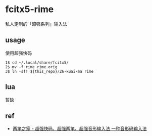 # fcitx5-rime

私人定制的「超强系列」输入法

## usage

使用超强快码

  ```
  1$ cd ~/.local/share/fcitx5/
  2$ mv -f rime rime.orig 
  3$ ln -sfT ${this_repo}/26-kuai-ma rime
  ```

## lua

暂缺

## ref

- [两笔之家 - 超强快码、超强两笔、超强音形输入法 一种音形码输入法](https://liangbi.gitee.io/)

